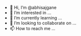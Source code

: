 - 👋 Hi, I’m @abhisajgane
- 👀 I’m interested in ...
- 🌱 I’m currently learning ...
- 💞️ I’m looking to collaborate on ...
- 📫 How to reach me ...

<!---
abhisajgane/abhisajgane is a ✨ special ✨ repository because its `README.md` (this file) appears on your GitHub profile.
You can click the Preview link to take a look at your changes.
--->
